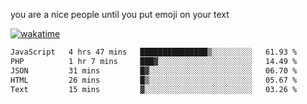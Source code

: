 you are a nice people until you put emoji on your text

[![wakatime](https://wakatime.com/badge/user/87646243-158a-4241-a3cb-668e1fa2dbb8.svg)](https://wakatime.com/@87646243-158a-4241-a3cb-668e1fa2dbb8)
<!--START_SECTION:waka-->

```txt
JavaScript   4 hrs 47 mins   ███████████████▒░░░░░░░░░   61.93 %
PHP          1 hr 7 mins     ███▓░░░░░░░░░░░░░░░░░░░░░   14.49 %
JSON         31 mins         █▓░░░░░░░░░░░░░░░░░░░░░░░   06.70 %
HTML         26 mins         █▒░░░░░░░░░░░░░░░░░░░░░░░   05.67 %
Text         15 mins         ▓░░░░░░░░░░░░░░░░░░░░░░░░   03.26 %
```

<!--END_SECTION:waka-->
